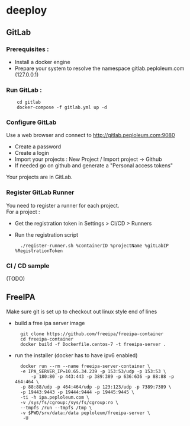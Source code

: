 # deeploy

## GitLab

### Prerequisites :
* Install a docker engine  
* Prepare your system to resolve the namespace gitlab.peploleum.com (127.0.0.1)

### Run GitLab :

        cd gitlab
        docker-compose -f gitlab.yml up -d

### Configure GitLab
Use a web browser and connect to http://gitlab.peploleum.com:9080
* Create a password
* Create a login
* Import your projects : New Project / Import project -> Github
* If needed go on github and generate a "Personal access tokens"

Your projects are in GitLab.

### Register GitLab Runner
You need to register a runner for each project.  
For a project :  
* Get the registration token in Settings > CI/CD > Runners  
* Run the registration script

        ./register-runner.sh %containerID %projectName %gitLabIP %RegistrationToken

### CI / CD sample
(TODO)


## FreeIPA

Make sure git is set up to checkout out linux style end of lines

* build a free ipa server image

        git clone https://github.com/freeipa/freeipa-container
        cd freeipa-container
        docker build -f Dockerfile.centos-7 -t freeipa-server .
        
* run the installer (docker has to have ipv6 enabled)
        
        docker run --rm --name freeipa-server-container \
        -e IPA_SERVER_IP=10.65.34.239 -p 153:53/udp -p 153:53 \
            -p 180:80 -p 443:443 -p 389:389 -p 636:636 -p 88:88 -p 464:464 \
        -p 88:88/udp -p 464:464/udp -p 123:123/udp -p 7389:7389 \
        -p 19443:9443 -p 19444:9444 -p 19445:9445 \
        -ti -h ipa.peploleum.com \
        -v /sys/fs/cgroup:/sys/fs/cgroup:ro \
        --tmpfs /run --tmpfs /tmp \
        -v $PWD/srv/data:/data peploleum/freeipa-server \
         -U
